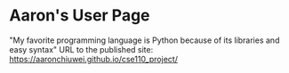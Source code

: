 # Aaron's User Page
"My favorite programming language is Python because of its libraries and easy syntax"
URL to the published site: https://aaronchiuwei.github.io/cse110_project/